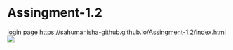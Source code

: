 # Assingment-1.2
login page
https://sahumanisha-github.github.io/Assingment-1.2/index.html
<img src="https://img.shields.io/badge/css-%23239120.svg?&style=flat-square&logo=css3&logoColor=white">
